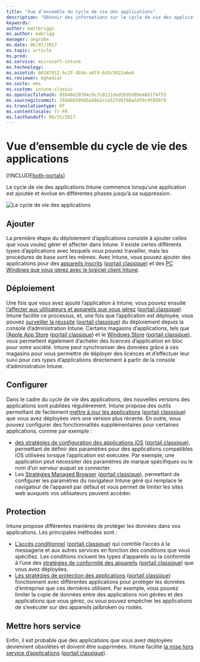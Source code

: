 ```yaml
---
title: "Vue d’ensemble du cycle de vie des applications"
description: "Obtenir des informations sur le cycle de vie des applications Intune gérées, depuis leur ajout jusqu’à leur retrait éventuel."
keywords: 
author: mattbriggs
ms.author: mabrigg
manager: angrobe
ms.date: 06/07/2017
ms.topic: article
ms.prod: 
ms.service: microsoft-intune
ms.technology: 
ms.assetid: 60347012-bc3f-4b9a-a4f4-6d3c5021a6e6
ms.reviewer: mghadial
ms.suite: ems
ms.custom: intune-classic
ms.openlocfilehash: 01648e20704c9cfc0121ded3b95d99e4661f4f53
ms.sourcegitcommit: 769db6599d5eb0e2cca537d0f60a5df9c9f05079
ms.translationtype: HT
ms.contentlocale: fr-FR
ms.lasthandoff: 09/15/2017
---
```

# <a name="overview-of-the-app-lifecycle"></a>Vue d’ensemble du cycle de vie des applications

[!INCLUDE[both-portals](./includes/note-for-both-portals.md)]

Le cycle de vie des applications Intune commence lorsqu’une application est ajoutée et évolue en différentes phases jusqu’à sa suppression.

![Le cycle de vie des applications](./media/app-lifecycle.png "le cycle de vie des applications Intune")

## <a name="add"></a>Ajouter

La première étape du déploiement d’applications consiste à ajouter celles que vous voulez gérer et affecter dans Intune. Il existe certes différents types d’applications avec lesquels vous pouvez travailler, mais les procédures de base sont les mêmes. Avec Intune, vous pouvez ajouter des applications pour des [appareils inscrits](apps-add.md) ([portail classique](/intune-classic/deploy-use/add-apps-for-mobile-devices-in-microsoft-intune)) et des [PC Windows que vous gérez avec le logiciel client Intune](/intune-classic/deploy-use/add-apps-for-windows-pcs-in-microsoft-intune).

## <a name="deploy"></a>Déploiement

Une fois que vous avez ajouté l’application à Intune, vous pouvez ensuite [l’affecter aux utilisateurs et appareils que vous gérez](apps-deploy.md) ([portail classique](/intune-classic/deploy-use/deploy-apps)). Intune facilite ce processus, et, une fois que l’application est déployée, vous pouvez [surveiller la réussite](apps-monitor.md) ([portail classique](/intune-classic/deploy-use/monitor-apps-in-microsoft-intune)) du déploiement depuis la console d’administration Intune. Certains magasins d’applications, tels que [l’Apple App Store](vpp-apps-ios.md) ([portail classique](/intune-classic/deploy-use/manage-ios-apps-you-purchased-through-a-volume-purchase-program-with-microsoft-intune)) et le [Windows Store](windows-store-for-business.md) ([portail classique](/intune-classic/deploy-use/manage-apps-you-purchased-from-the-windows-store-for-business-with-microsoft-intune)), vous permettent également d’acheter des licences d’application en bloc pour votre société. Intune peut synchroniser des données grâce à ces magasins pour vous permettre de déployer des licences et d’effectuer leur suivi pour ces types d’applications directement à partir de la console d’administration Intune.

## <a name="configure"></a>Configurer

Dans le cadre du cycle de vie des applications, des nouvelles versions des applications sont publiées régulièrement. Intune propose des outils permettant de facilement [mettre à jour les applications](apps-add.md) ([portail classique](/intune-classic/deploy-use/update-apps-using-microsoft-intune)) que vous avez déployées vers une version plus récente. En outre, vous pouvez configurer des fonctionnalités supplémentaires pour certaines applications, comme par exemple :
- [des stratégies de configuration des applications iOS](app-configuration-policies-use-ios.md) ([portail classique](/intune-classic/deploy-use/configure-ios-apps-with-mobile-app-configuration-policies-in-microsoft-intune)), permettant de définir des paramètres pour des applications compatibles iOS utilisées lorsque l’application est exécutée. Par exemple, une application peut nécessiter des paramètres de marque spécifiques ou le nom d’un serveur auquel se connecter.
- Les [Stratégies Managed Browser](app-configuration-managed-browser.md) ([portail classique](/intune-classic/deploy-use/manage-internet-access-using-managed-browser-policies)), permettant de configurer les paramètres du navigateur Intune géré qui remplace le navigateur de l’appareil par défaut et vous permet de limiter les sites web auxquels vos utilisateurs peuvent accéder.

## <a name="protect"></a>Protection

Intune propose différentes manières de protéger les données dans vos applications. Les principales méthodes sont :
- [L’accès conditionnel](conditional-access.md) ([portail classique](/intune-classic/deploy-use/restrict-access-to-email-and-o365-services-with-microsoft-intune)) qui contrôle l’accès à la messagerie et aux autres services en fonction des conditions que vous spécifiez. Les conditions incluent les types d’appareils ou la conformité à l’une des [stratégies de conformité des appareils](device-compliance.md) ([portail classique](/intune-classic/deploy-use/introduction-to-device-compliance-policies-in-microsoft-intune)) que vous avez déployées.
- [Les stratégies de protection des applications](app-protection-policy.md) ([portail classique](/intune-classic/deploy-use/protect-app-data-using-mobile-app-management-policies-with-microsoft-intune)) fonctionnent avec différentes applications pour protéger les données d’entreprise que ces dernières utilisent. Par exemple, vous pouvez limiter la copie de données entre des applications non gérées et des applications que vous gérez, ou vous pouvez empêcher les applications de s’exécuter sur des appareils jailbroken ou rootés.

## <a name="retire"></a>Mettre hors service

Enfin, il est probable que des applications que vous avez déployées deviennent obsolètes et doivent être supprimées. Intune facilite [la mise hors service d’applications](device-management.md) ([portail classique](/intune-classic/deploy-use/retire-apps-using-microsoft-intune)).
